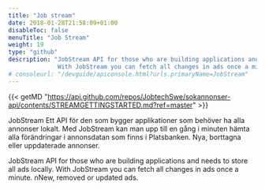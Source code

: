 ```yaml
---
title: "Job stream"
date: 2018-01-28T21:58:09+01:00
disableToc: false
menuTitle: "Job Stream"
weight: 19
type: "github"
description: "JobStream API for those who are building applications and needs to store all ads locally.
              With JobStream you can fetch all changes in ads once a minute. nNew, removed or updated ads."
# consoleurl: "/devguide/apiconsole.html?urls.primaryName=JobStream"
---
```




{{< getMD "https://api.github.com/repos/JobtechSwe/sokannonser-api/contents/STREAMGETTINGSTARTED.md?ref=master" >}}



JobStream Ett API för den som bygger applikationer som behöver ha alla annonser lokalt. 
Med JobStream kan man upp till en gång i minuten hämta alla förändringar i annonsdatan som finns i Platsbanken. 
Nya, borttagna eller uppdaterade annonser.

JobStream API for those who are building applications and needs to store all ads locally.
With JobStream you can fetch all changes in ads once a minute. nNew, removed or updated ads.